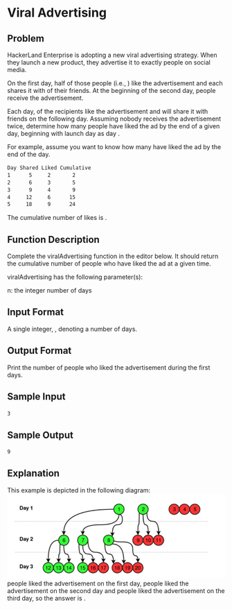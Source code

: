 # Viral Advertising

## Problem

HackerLand Enterprise is adopting a new viral advertising strategy. When they launch a new product, they advertise it to exactly  people on social media.

On the first day, half of those  people (i.e., ) like the advertisement and each shares it with  of their friends. At the beginning of the second day,  people receive the advertisement.

Each day,  of the recipients like the advertisement and will share it with  friends on the following day. Assuming nobody receives the advertisement twice, determine how many people have liked the ad by the end of a given day, beginning with launch day as day .

For example, assume you want to know how many have liked the ad by the end of the  day.

```bash
Day Shared Liked Cumulative
1      5     2       2
2      6     3       5
3      9     4       9
4     12     6      15
5     18     9      24
```

The cumulative number of likes is .

## Function Description

Complete the viralAdvertising function in the editor below. It should return the cumulative number of people who have liked the ad at a given time.

viralAdvertising has the following parameter(s):

n: the integer number of days

## Input Format

A single integer, , denoting a number of days.

## Output Format

Print the number of people who liked the advertisement during the first  days.

## Sample Input

```bash
3
```

## Sample Output

```bash
9
```

## Explanation

This example is depicted in the following diagram:
![Explanation](explanation.jpg)
people liked the advertisement on the first day,  people liked the advertisement on the second day and  people liked the advertisement on the third day, so the answer is .
